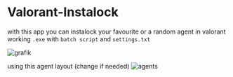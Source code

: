 # Valorant-Instalock
with this app you can instalock your favourite or a random agent in valorant
working `.exe` with `batch script` and `settings.txt`

![grafik](https://github.com/Paroryx/Valorant-Instalock/assets/93038439/6444f94f-3bf4-4001-9d45-ea2668a93c87)


using this agent layout (change if needed)
![agents](https://github.com/Paroryx/Valorant-Instalock/assets/93038439/5f033bb9-0a37-4369-8060-8a668df4312c)

